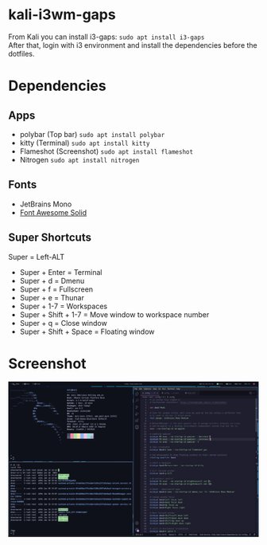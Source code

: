 # kali-i3wm-gaps
From Kali you can install i3-gaps: `sudo apt install i3-gaps`  
After that, login with i3 environment and install the dependencies before the dotfiles.

# Dependencies
## Apps
- polybar (Top bar) `sudo apt install polybar`
- kitty (Terminal) `sudo apt install kitty`
- Flameshot (Screenshot) `sudo apt install flameshot`
- Nitrogen `sudo apt install nitrogen`

## Fonts
- JetBrains Mono
- [Font Awesome Solid](https://github.com/FortAwesome/Font-Awesome/blob/master/webfonts/fa-solid-900.ttf)

## Super Shortcuts
Super = Left-ALT
- Super + Enter = Terminal
- Super + d = Dmenu
- Super + f = Fullscreen
- Super + e = Thunar
- Super + 1-7 = Workspaces
- Super + Shift + 1-7 = Move window to workspace number
- Super + q = Close window
- Super + Shift + Space = Floating window

# Screenshot
![](ss.png)